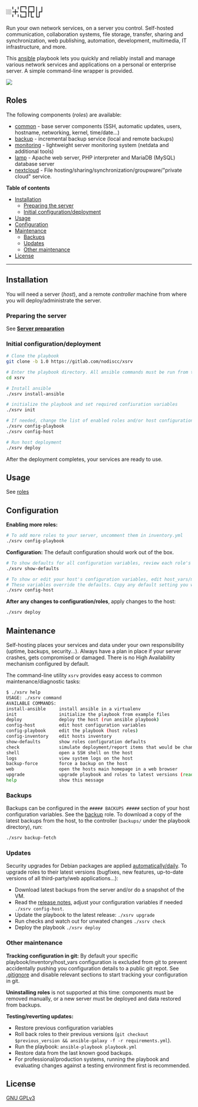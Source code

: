 ```
  ╻ ╻┏━┓┏━┓╻ ╻
░░╺╋╸┗━┓┣┳┛┃┏┛
  ╹ ╹┗━┛╹┗╸┗┛ 
```

Run your own network services, on a server you control. Self-hosted communication, collaboration systems, file storage, transfer, sharing and synchronization, web publishing, automation, development, multimedia, IT infrastructure, and more.

This [ansible](https://en.wikipedia.org/wiki/Ansible_(software)) playbook lets you quickly and reliably install and manage various network services and applications on a personal or enterprise server. A simple command-line wrapper is provided.

[![](https://gitlab.com/nodiscc/xsrv/badges/master/pipeline.svg)](https://gitlab.com/nodiscc/xsrv/commits/master)

## Roles

The following components (_roles_) are available:

- [common](https://gitlab.com/nodiscc/ansible-xsrv-common) - base server components (SSH, automatic updates, users, hostname, networking, kernel, time/date...)
- [backup](https://gitlab.com/nodiscc/ansible-xsrv-backup) - incremental backup service (local and remote backups)
- [monitoring](https://gitlab.com/nodiscc/ansible-xsrv-monitoring) - lightweight server monitoring system (netdata and additional tools)
- [lamp](https://gitlab.com/nodiscc/ansible-xsrv-lamp) - Apache web server, PHP interpreter and MariaDB (MySQL) database server
- [nextcloud](https://gitlab.com/nodiscc/ansible-xsrv-lamp) - File hosting/sharing/synchronization/groupware/"private cloud" service.

<!-- TODO demo screencast -->

**Table of contents**

<!-- MarkdownTOC -->

- [Installation](#installation)
  - [Preparing the server](#preparing-the-server)
  - [Initial configuration/deployment](#initial-configurationdeployment)
- [Usage](#usage)
- [Configuration](#configuration)
- [Maintenance](#maintenance)
  - [Backups](#backups)
  - [Updates](#updates)
  - [Other maintenance](#other-maintenance)
- [License](#license)

<!-- /MarkdownTOC -->

------------


## Installation

You will need a server (_host_), and a remote _controller_ machine from where you will deploy/administrate the server.


### Preparing the server

See **[Server preparation](server-preparation.md)**

### Initial configuration/deployment

```bash
# Clone the playbook
git clone -b 1.0 https://gitlab.com/nodiscc/xsrv

# Enter the playbook directory. All ansible commands must be run from this directory
cd xsrv

# Install ansible
./xsrv install-ansible

# initialize the playbook and set required confiuration variables
./xsrv init

# If needed, change the list of enabled roles and/or host configuration variables
./xsrv config-playbook
./xsrv config-host

# Run host deployment
./xsrv deploy
```

After the deployment completes, your services are ready to use.


## Usage

See [roles](#roles)


## Configuration

**Enabling more roles:**

```bash
# To add more roles to your server, uncomment them in inventory.yml
./xsrv config-playbook
```
**Configuration:** The default configuration should work out of the box.

```bash
# To show defaults for all configuration variables, review each role's default/main.yml
./xsrv show-defaults

# To show or edit your host's configuration variables, edit host_vars/my.example.org.yml
# These variables override the defaults. Copy any default setting you want to change here, and edit its value
./xsrv config-host
```

**After any changes to configuration/roles**, apply changes to the host: 

```bash
./xsrv deploy
```


## Maintenance

Self-hosting places your services and data under your own responsibility (uptime, backups, security...). Always have a plan in place if your server crashes, gets compromised or damaged. There is no High Availability mechanism configured by default.

The command-line utility `xsrv` provides easy access to common maintenance/diagnostic tasks:

```bash
$ ./xsrv help
USAGE: ./xsrv command
AVAILABLE COMMANDS:
install-ansible     install ansible in a virtualenv
init                initialize the playbook from example files
deploy              deploy the host (run ansible playbook)
config-host         edit host configuration variables
config-playbook     edit the playbook (host roles)
config-inventory    edit hosts inventory
show-defaults       show roles configuration defaults
check               simulate deployment/report items that would be changed
shell               open a SSH shell on the host
logs                view system logs on the host
backup-force        force a backup on the host
web                 open the hosts main homepage in a web browser
upgrade             upgrade playbook and roles to latest versions (read the release notes)
help                show this message
```

### Backups

Backups can be configured in the `##### BACKUPS #####` section of your host configuration variables. See the [backup](https://gitlab.com/nodiscc/ansible-xsrv-backup) role. To download a copy of the latest backups from the host, to the controller (`backups/` under the playbook directory), run:

```bash
./xsrv backup-fetch
```

### Updates

Security upgrades for Debian packages are applied [automatically/daily](https://gitlab.com/nodiscc/ansible-xsrv-common). To upgrade roles to their latest versions (bugfixes, new features, up-to-date versions of all third-party/web applications...):

- Download latest backups from the server and/or do a snapshot of the VM.
- Read the [release notes](releases), adjust your configuration variables if needed `./xsrv config-host`.
- Update the playbook to the latest release: `./xsrv upgrade`
- Run checks and watch out for unwated changes `./xsrv check`
- Deploy the playbook `./xsrv deploy`


### Other maintenance

**Tracking configuration in git:** By default your specific playbook/inventory/host_vars configuration is excluded from git to prevent accidentally pushing you configuration details to a public git repot. See [.gitignore](.gitignore) and disable relevant sections to start tracking your configuration in git.

**Uninstalling roles** is not supported at this time: components must be removed manually, or a new server must be deployed and data restored from backups.

**Testing/reverting updates:**

- Restore previous configuration variables
- Roll back roles to their previous versions (`git checkout $previous_version && ansible-galaxy -f -r requirements.yml`).
- Run the playbook:  `ansible-playbook playbook.yml`
- Restore data from the last known good backups.
- For professional/production systems, running the playbook and evaluating changes against a testing environment first is recommended.


## License

[GNU GPLv3](LICENSE)
